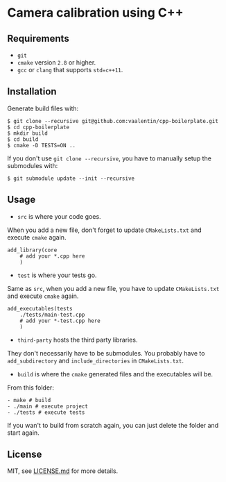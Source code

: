 # Camera calibration using C++

## Requirements

- `git`
- `cmake` version `2.8` or higher.
- `gcc` or `clang` that supports `std=c++11`.

## Installation

Generate build files with:

```
$ git clone --recursive git@github.com:vaalentin/cpp-boilerplate.git
$ cd cpp-boilerplate
$ mkdir build
$ cd build
$ cmake -D TESTS=ON ..
```

If you don't use `git clone --recursive`,  you have to manually setup the submodules with:

```
$ git submodule update --init --recursive
```

## Usage

- `src` is where your code goes.

When you add a new file, don't forget to update `CMakeLists.txt` and execute `cmake` again.

```
add_library(core
	# add your *.cpp here
	)
```

- `test` is where your tests go.

Same as `src`, when you add a new file, you have to update `CMakeLists.txt` and execute `cmake` again.

```
add_executables(tests
	./tests/main-test.cpp
	# add your *-test.cpp here
	)
```

- `third-party` hosts the third party libraries.

They don't necessarily have to be submodules. You probably have to `add_subdirectory` and `include_directories` in `CMakeLists.txt`.

- `build` is where the `cmake` generated files and the executables will be.

From this folder:

```
- make # build
- ./main # execute project
- ./tests # execute tests
```

If you wan't to build from scratch again, you can just delete the folder and start again.

## License

MIT, see [LICENSE.md](https://github.com/vaalentin/cpp-boilerplate/blob/master/LICENSE.md) for more details.
